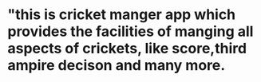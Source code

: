 # "this is cricket manger app which provides the facilities of manging all aspects of crickets, like score,third ampire decison and many more. 
